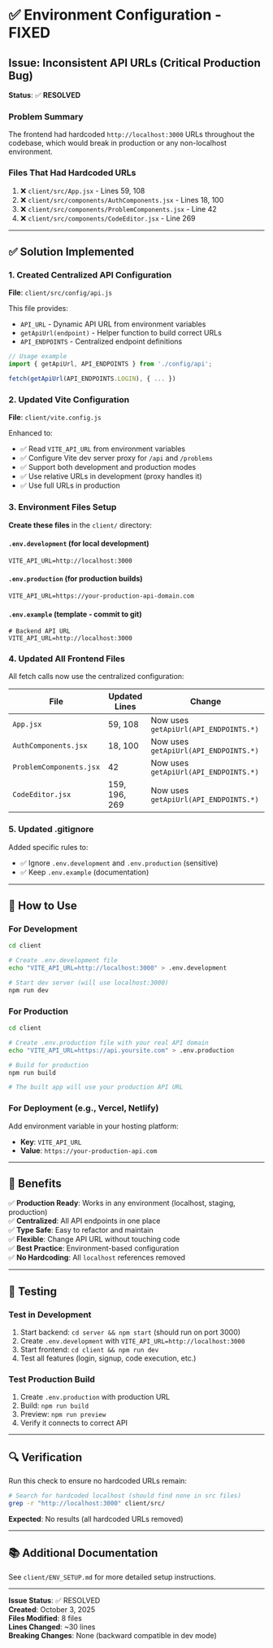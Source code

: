 # ✅ Environment Configuration - FIXED

## Issue: Inconsistent API URLs (Critical Production Bug)

**Status**: ✅ **RESOLVED**

### Problem Summary
The frontend had hardcoded `http://localhost:3000` URLs throughout the codebase, which would break in production or any non-localhost environment.

### Files That Had Hardcoded URLs
1. ❌ `client/src/App.jsx` - Lines 59, 108
2. ❌ `client/src/components/AuthComponents.jsx` - Lines 18, 100  
3. ❌ `client/src/components/ProblemComponents.jsx` - Line 42
4. ❌ `client/src/components/CodeEditor.jsx` - Line 269

---

## ✅ Solution Implemented

### 1. Created Centralized API Configuration
**File**: `client/src/config/api.js`

This file provides:
- `API_URL` - Dynamic API URL from environment variables
- `getApiUrl(endpoint)` - Helper function to build correct URLs
- `API_ENDPOINTS` - Centralized endpoint definitions

```javascript
// Usage example
import { getApiUrl, API_ENDPOINTS } from './config/api';

fetch(getApiUrl(API_ENDPOINTS.LOGIN), { ... })
```

### 2. Updated Vite Configuration
**File**: `client/vite.config.js`

Enhanced to:
- ✅ Read `VITE_API_URL` from environment variables
- ✅ Configure Vite dev server proxy for `/api` and `/problems`
- ✅ Support both development and production modes
- ✅ Use relative URLs in development (proxy handles it)
- ✅ Use full URLs in production

### 3. Environment Files Setup

**Create these files** in the `client/` directory:

#### `.env.development` (for local development)
```env
VITE_API_URL=http://localhost:3000
```

#### `.env.production` (for production builds)
```env
VITE_API_URL=https://your-production-api-domain.com
```

#### `.env.example` (template - commit to git)
```env
# Backend API URL
VITE_API_URL=http://localhost:3000
```

### 4. Updated All Frontend Files

All fetch calls now use the centralized configuration:

| File | Updated Lines | Change |
|------|---------------|--------|
| `App.jsx` | 59, 108 | Now uses `getApiUrl(API_ENDPOINTS.*)` |
| `AuthComponents.jsx` | 18, 100 | Now uses `getApiUrl(API_ENDPOINTS.*)` |
| `ProblemComponents.jsx` | 42 | Now uses `getApiUrl(API_ENDPOINTS.*)` |
| `CodeEditor.jsx` | 159, 196, 269 | Now uses `getApiUrl(API_ENDPOINTS.*)` |

### 5. Updated .gitignore
Added specific rules to:
- ✅ Ignore `.env.development` and `.env.production` (sensitive)
- ✅ Keep `.env.example` (documentation)

---

## 🚀 How to Use

### For Development
```bash
cd client

# Create .env.development file
echo "VITE_API_URL=http://localhost:3000" > .env.development

# Start dev server (will use localhost:3000)
npm run dev
```

### For Production
```bash
cd client

# Create .env.production file with your real API domain
echo "VITE_API_URL=https://api.yoursite.com" > .env.production

# Build for production
npm run build

# The built app will use your production API URL
```

### For Deployment (e.g., Vercel, Netlify)
Add environment variable in your hosting platform:
- **Key**: `VITE_API_URL`
- **Value**: `https://your-production-api.com`

---

## 🎯 Benefits

✅ **Production Ready**: Works in any environment (localhost, staging, production)  
✅ **Centralized**: All API endpoints in one place  
✅ **Type Safe**: Easy to refactor and maintain  
✅ **Flexible**: Change API URL without touching code  
✅ **Best Practice**: Environment-based configuration  
✅ **No Hardcoding**: All `localhost` references removed  

---

## 📝 Testing

### Test in Development
1. Start backend: `cd server && npm start` (should run on port 3000)
2. Create `.env.development` with `VITE_API_URL=http://localhost:3000`
3. Start frontend: `cd client && npm run dev`
4. Test all features (login, signup, code execution, etc.)

### Test Production Build
1. Create `.env.production` with production URL
2. Build: `npm run build`
3. Preview: `npm run preview`
4. Verify it connects to correct API

---

## 🔍 Verification

Run this check to ensure no hardcoded URLs remain:

```bash
# Search for hardcoded localhost (should find none in src files)
grep -r "http://localhost:3000" client/src/
```

**Expected**: No results (all hardcoded URLs removed)

---

## 📚 Additional Documentation

See `client/ENV_SETUP.md` for more detailed setup instructions.

---

**Issue Status**: ✅ RESOLVED  
**Created**: October 3, 2025  
**Files Modified**: 8 files  
**Lines Changed**: ~30 lines  
**Breaking Changes**: None (backward compatible in dev mode)

